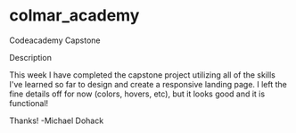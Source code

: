 # colmar_academy
Codeacademy Capstone

Description

This week I have completed the capstone project utilizing all of the skills I've learned so far to design and create a responsive landing page.  I left the fine details off for now (colors, hovers, etc), but it looks good and it is functional!

Thanks! -Michael Dohack
